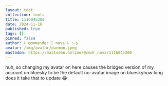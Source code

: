 ```yaml
---
layout: toot
collection: toots
title: 1116045300
date: 2024-11-16
published: true
tags: []
pinned: false
author: ⸸ commander ░ nova ⸸ :~$
avatar: /img/avatar/daemon.jpeg
mastodon: https://mastodon.online/@cmdr_nova/1116045300
---
```


huh, so changing my avatar on here causes the bridged version of my account on bluesky to be the default no-avatar image on blueskyhow long does it take that to update 😂
